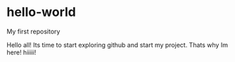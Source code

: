 # hello-world
My first repository

Hello all!
Its time to start exploring github and start my project.
Thats why Im here!
hiiiii!
